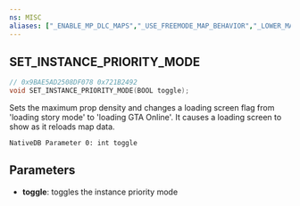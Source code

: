 ```yaml
---
ns: MISC
aliases: ["_ENABLE_MP_DLC_MAPS","_USE_FREEMODE_MAP_BEHAVIOR","_LOWER_MAP_PROP_DENSITY"]
---
```

## SET_INSTANCE_PRIORITY_MODE

```c
// 0x9BAE5AD2508DF078 0x721B2492
void SET_INSTANCE_PRIORITY_MODE(BOOL toggle);
```
Sets the maximum prop density and changes a loading screen flag from 'loading story mode' to 'loading GTA Online'. It causes a loading screen to show as it reloads map data.  

```
NativeDB Parameter 0: int toggle
```

## Parameters
* **toggle**: toggles the instance priority mode

